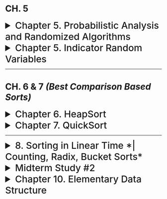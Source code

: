 
# CH. 5

<details>
  <summary style="font-size: 30px; font-weight: 500; cursor: pointer;">Chapter 5. Probabilistic Analysis and Randomized Algorithms</summary>

**Parking Problem / Hiring Problem**:

37% Rule, 1 / Euler's Number = ~0.3697, which is the "Optimal Stopping" point for an Algorithm where you don't know the next entry, but you're trying to Optimize your chances of picking the "Best" *(Highest Ranking)* Thing. In the case of the Hiring Problem, it's the highest ranking candidate for employement.

![DSA C61](../static/DSA_5_1.png)

### Probabilistic Analysis

- **Key Principle**: Utilize knowledge and assumptions about the **distributions of the inputs**.
- **Application in Probabilistic Algorithms** (e.g., the Hiring Problem):
  - **Nature of Outcomes**: 
    - In such algorithms, **BEST CASE** and **WORST CASE** scenarios are equally probable.
    - Probability for both the best case (perfect decreasing order) and worst case (perfect increasing order) is `1/n!`.
  - **Average-Case Analysis**:
    - Focuses on computing an average outcome by considering the average over the **distribution** of all possible inputs.
    - More realistic than just considering the best or worst cases in isolation.

**Reasonable Input Distribution**
- **Uniform Random Permutation**:
  - Assumption: Applicants arrive in a random order.
  - This assumption implies that the list of applicants' ranks is equally likely to be any one of the `n!` permutations of numbers from 1 to `n`.
  - In other words, each of the `n!` possible permutations appears with equal probability.
  - This forms a **uniform distribution** over all permutations.

---

### BIAS
For the Hiring Problem, <br><br/>
If we consider the sequence in which candidates arrive for the interview, a **"BIASED"** sequence would be one in which the likelihood of encountering a better candidate is not equal at each step of the interview process. In other words, if some candidates have a higher chance of showing up earlier or later in the interview process, then the sequence would be biased.

However, the hiring problem assumes a uniform random permutation of applicants, which means that each candidate is equally likely to be interviewed at any point in the process. This implies that there is no bias in the order of interviews.

The hiring algorithm itself doesn't involve a biased random process; it's a deterministic procedure that assumes a fair comparison of candidates based on their qualifications. The discussion of **BIASED-RANDOM** is more about understanding the nature of probabilistic processes and how they can be manipulated to achieve desired outcomes, which is a common theme in the study of randomized algorithms and probabilistic analysis.

---

# Randomized Algorithms

For Randomized Algorithms, Behavior is determined not only by its input but also by values
produced by a **random-number generator**.
* Call to `RANDOM(a,b)` returns an integer between **a** and **b**, inclusive, with each such integer being equally likely.
* Example: `Random(0,1)` has 50% chance of returning **0**, and 50% chance of returning **1**.

![DSA 54](../static/DSA_5_4.png) <br>
Procedure *PERMUTE-BY-SORTING* produces a uniform random permutation of the input, assuming that all priorities are distinct.

![DSA 54](../static/DSA_5_5.png) <br>
Procedure *RANDOMIZE-IN-PLACE* computes a uniform random permutation.

> [!NOTE]  
> Here, we're randomizing the keys of **A**, but the values remain in-tact *Akin to Shuffling*.
> Whereas in the *Second Image*, we're directly shuffling array indices arround.

### Randomized Hiring Problem:

Given Ranks as Inputs:
- `A1 = (1,2,3,4,5,6,7,8,9,10)` *(Worst case, 10 hires)*
- `A2 = (10,9,8,7,6,5,4,3,2,1)` *(Best case, 1 hire)*
- `A3 = (5,2,1,8,4,7,10,9,3,6)` *(AVG-ish case, 3 hires)*

![DSA 56](../static/DSA_5_6.png)

**Randomized Algorithm itself** <br>

![DSA 56](../static/DSA_5_7.png)

---

## **Question(s)**
   ![DSA 51](../static/DSA_5_2.png)
</details>

<details>
  <summary style="font-size: 30px; font-weight: 500; cursor: pointer;">Chapter 5. Indicator Random Variables</summary>

Coin flipping example: For a sample space `S = {H,T}` with `Pr{H} = Pr{T} = 0.5` Probability of Heads & Tails are both 0.5 *Equally as likely*
* Let us define an **indicator random variable** `Xh` ; associated with Coin coming up heads (Event **H**)
* This variable will count N. heads obtained in the flip. If `Xh` is 1, it came up heads. If `Xh` is 0, it came up tails.
![DSA 51](../static/DSA_5_3.png)

In short, indicator random variables simplify the process of tracking occurrences across multiple trials, making it easier to calculate probabilities and expected values in scenarios like repeated coin flips.

--- 

## Practical Example: The Birthday Paradox
![DSA 51](../static/DSA_5_8.png) <br>
![DSA 51](../static/DSA_5_9.png) <br>
</details>

---

# CH. 6 & 7 *(Best Comparison Based Sorts)*

<details>
  <summary style="font-size: 30px; font-weight: 500; cursor: pointer;">Chapter 6. HeapSort</summary>

# Build Max Heap
*Complexity:* O(N)

![DSA C61](../static/DSA_c61.png)

![DSA C62](../static/DSA_c62.png)

Here we're dividing `A.length/2` As we don't need to check the Leaf Nodes, only the nodes with children, 
As in 1 iteration, for a node **i** in the tree, we can access **Left** and **Right** child in O(1).

**Loop Invariant:** A.length never changes, and we continuously DECREMENT the iterator

Left: `2 * i` | Right: `2 * i + 1`
---

# Pop Max 

![DSA C63](../static/DSA_c63.png)

---

# Max Heapify

![DSA C65](../static/DSA_c65.png)

![DSA C64](../static/DSA_c64.png)



---

# Heap Sort Algorithm
- Using the building blocks

![DSA C66](../static/DSA_c66.png)
![DSA C67](../static/DSA_c67.png)

**Note:**
- Pop Max does the `MaxHeapify()`, so calling PopMax is sufficient, whereas the sudo-code does it directly in the Algo.
- `BuildMaxHeap()` **O(N)** is being called **lg(n)** times. so **N * lg(n)**

---

# Time Complexity Analysis

### Max Heapify

Worst Case Scenario: Root is violating with Max-Heap Property *(Needs to access left side)*

![DSA HS](../static/DSA_hs_rt.png)

**a** : 1 , **b** : 3/2 , **F(n)** : O(1)

In a B-Tree (Max/Min Heap Tree) with **n** elements:

*Nodes above last layer N#*: n/2
*Leaf Nodes N#*: n/2

`T(n) = T(2n/3) + C`

n^log base (3/2) 1 ~= n^1

**Therefore, Heapsort Complexity** T(n) = n * lg(n)

It takes time *O(n lg n)*, since the call to *BUILD-MAX-HEAP* takes time **O(n)**
and each of the **n-1** calls to *MAX-HEAPIFY* takes time **O(lg n)**.

![DSA HS](../static/DSA_hs_rt2.png)

Usually we're only checking quadrant **I** & **II**, and section **IV** is usually empty as we start filling in Leaf-Nodes from the left, so in general it's *2/3*, sometimes *2/4* tho
---

### Priority Queue
- Application of Max Heap 
- Actually `Heapsort` is **SLOWER** than `Quicksort`, so it isn't used...

Max Heap has more applications tho...

- Used in Heuristics *(Priority of Best-First Strategy)*, Discrete Event Simulations
- Shortest Path Algorithms *(What is the current best path, at iteration)*

#### Insert:
  - Insert a new Task, with a Priority
  - **Boss** gives me a Low Priority Task, **Boss #2** gives me a High Priority Task

##### Extract Max:
  - Extracts Max, Ruins the Priority Queue, so we gotta `MaxHeapify` again

##### Increase Key
  - Increase value *(priority)* of a Node, so you need to `MaxHeapify` again aswell

</details>

<details>
  <summary style="font-size: 30px; font-weight: 500; cursor: pointer;">Chapter 7. QuickSort</summary>

  ## Abdul Bari Video Notes & Quicksort Steps
  ![DSA 7](../static/DSA_7_1.png)

  # Book Notes:

  General notes:
  ![DSA 7](../static/DSA_7_2.png)

  ## Loop Invariant:
  ![DSA 7](../static/DSA_7_3.png)
  ![dsa 77](../static/DSA_7_LI.png)

  ## Scenarios:
  ![DSA 7](../static/DSA_7_4.png)

  **QuickSorts WORST CASE**: 1 Parition has `n-1` Elements in it, and the other has `0` Elements in it. *(last parition is the Pivot Set, of 1 element)*

  ![DSA Case Scenarios](../static/DSA_7_5.png)

  **NOTE**: Average case is very close to best case, that's why QuickSort is known as quite "Practical" as the Worst Case is very rare, and the Average Case usually falls near the best case.

  ## **Recursion Tree Analysis**
  ![DSA RTA](../static/DSA_7_6.png)
  ![DSA RTA2](../static/DSA_7_7.png)
   ![DSA RTA2](../static/DSA_7_8.png)
![DSA RTA2](../static/DSA_7_wc.png)

   ## Randomized QuickSort
   ![DSA RTA3](../static/DSA_7_9.png)
  - Random Pivot is Picked

   ![DSA RTA3](../static/DSA_7_10.png)

  ---
   ## QuickSort Pseudo-Code:
  ![DSA HS](../static/DSA_6_tb.png)

</details>

---

<details>
  <summary style="font-size: 30px; font-weight: 500; cursor: pointer;">8. Sorting in Linear Time *| Counting, Radix, Bucket Sorts*</summary>

  ## Counting Sort
   ![DSA RTA2](../static/DSA_8_1.png)
  
  ## Radix Sort & Bucket Sort
   ![DSA RTA3](../static/DSA_8_2.png)
  
  ## Analysis:
   ![DSA RTA3](../static/DSA_8_3.png)

  ## bucket vs. radix

  **common ground** <br>
  Bucket Sort and Radix Sort are both non-comparison based sorting algorithms, which means they can achieve a better time complexity than comparison-based algorithms (like quicksort or mergesort) under certain conditions. However, their performance heavily depends on the specific characteristics of the data and the implementation details.

  #### Bucket Sort Advantages
  - Fast for data that is uniformly distributed across the range.
  - Can be more efficient than Radix Sort when the dataset is large and the key values are very spread out. *(Ignores some ranges for example)*
  - The size and number of buckets can be dynamically determined to fit the data distribution.
  - **Best Case:** O(n + k) (when elements are distributed uniformly across buckets) >> this is also avg. case


  #### Bucket Disadvantages
  - Performance depends on a uniform distribution of data.
  - Overhead of using additional space for buckets.
  - Needs an additional sorting algorithm for sorting individual buckets, unless the elements fall into buckets in a sorted manner. *(Space complex)*

  - **Worst Case:** O(n^2) (when all elements are distributed into a single bucket)

---

#### Radix Sort Advantages
- Very fast for fixed-length integer sorting.
- Not influenced by the distribution of the key values.
- Consistent performance since it depends on the number of digits in the longest number. *(Best and Worst case is O(n) )*

#### Radix Sort Disadvantages
- Less flexible, as it's primarily suited for integers or strings of the same length.
- Can have large constants hidden in the time complexity due to the use of counting sort or other stable sorts.
- The need for stable intermediate sorting can create overhead.


The choice between Bucket Sort and Radix Sort should be made based on the known characteristics of the data to be sorted. If the distribution of the data can be leveraged, Bucket Sort may offer superior performance; otherwise, Radix Sort provides consistent performance regardless of data distribution.


---

#  **More on Stability**:

Example array [1, 5, 2, 5], a stable sort would ensure that the first '5' in the input array remains the first '5' in the sorted array. After sorting, a stable algorithm would give you [1, 2, 5, 5] where the position of the two '5's relative to each other hasn't changed.

Stability matters when each element in the array contains more than just the key. Suppose each '5' is actually a complex object or a record that has several other fields.

**Consider:**

```json
[ { "name": "Alice", "grade": "B" },  { "name": "Bob", "grade": "A" },  { "name": "Charlie", "grade": "B" } ]
```

If we sort this array by the grade field using a **stable** sort, then after sorting by grade in ascending order, we will have:

```json
[ { "name": "Bob", "grade": "A" },  { "name": "Alice", "grade": "B" },  { "name": "Charlie", "grade": "B" } ]
```
^ Sorted by Highest Grade

<br>
Notice that Alice and Charlie both have a grade of 'B', and in the sorted array, Alice comes before Charlie because she was listed first in the original array.

*If this was an un-stable, Charlie might have been listed before Alice, even tho in the OG, Alice can first*

**Why Stability Might Matter:**

**Maintaining original sequence:** In many cases, the original sequence of records is meaningful. For example, if records are timestamped, using a stable sort ensures that records with the same key value *(but different timestamps)* remain in the order they occurred *(sorted by timestamp already)*.

**Subsequent sorting steps:** Stability is also important when performing multiple rounds of sorting, known as "sort by multiple keys". Suppose you first sort by grade, and then you sort by name within each grade. A stable sort guarantees that the sorting by name does not disturb the relative order of records that have the same name but different grades.

**Data integrity:** When elements are otherwise indistinguishable by their key (like the two '5's), you may not care about stability. However, if there is additional context or data associated with those keys, stability ensures that the data's integrity is maintained through the sorting process.


good video for this chapter: [CLICK](https://youtu.be/pJ1IQD5rv4o)
</details>

<details>
  <summary style="font-size: 30px; font-weight: 500; cursor: pointer;">Midterm Study #2</summary>

  ## Q1.
   ![DSA RTA2](../static/DSA_M2_1.png)

   **Extracted info**
   A.) Avg case: Theta(N) , Worst case: Theta(N^2)
  - Smaller hidden constants, and easier implementation

   B.) Avg case & Worst case is Theta(N * lg n)
  - Larger constants, More complex implementation

  **A** & **B** Solve the same problem P.

  **The inputs are fairly small.**
  - Algorithm A would be the better choice. Since the inputs are small, the quadratic worst-case time complexity of A is less of a concern. Moreover, the smaller constants hidden by the Θ-notation and the ease of implementation make A more suitable for this scenario.
  - TL:DR, if A does end up with Quadric time, it's fine because of small input, I'd rather reduce the hidden constants cost!

  **For large and uniformly chosen inputs, processing in bulk:** 
  - Algorithm B should be preferred because its average-case and worst-case running times are both Θ(n lg n), which is better than A’s quadratic worst-case running time. When processing a large number of inputs, the lower worst-case time complexity of B will likely lead to better overall performance, despite the larger hidden constants.

  **For large inputs skewed towards A’s worst case:** 
  - Ofcourse, Algorithm B is the better option. Given that the inputs are heavily skewed towards A’s worst-case scenario, the Θ(n^2) running time of A would become a significant problem. B’s consistent Θ(n lg n) performance, in both average and worst cases, would result in a more predictable and generally lower total processing time.

  **For moderate-sized inputs, processed one at a time in real-time:**
  - Algorithm A could be more desirable due to its linear average-case time complexity and the fact that it is easier to implement, which might be important in an interactive tool that is being used to explore data. Since we care about the response time on each individual input, A’s faster average-case, given the smaller constants, would likely provide a more responsive experience for the user.

</details>


<details>
<summary style="font-size: 30px; font-weight: 500; cursor: pointer;">Chapter 10. Elementary Data Structure</summary>

### Linked List 
- Dynamic Data Structure *(Grows dynamically, unlike needed to pre-allocate memory)*
- Uses Pointer *(Address to a Memory Location)*
- **Tree**s and **Graph**s , Linked Lists are good for these data structures

**Facebook Example**

In array form:, for 1 billion users with friends, an "Adjecency Matrix" of (*1 billion* x *1 billion*) array and 1's represent friendships, very Spare... **Graphs** can do this more efficiently

---

### Arrays vs LinkedList

Arrays have **Random Access** Time

Linked Lists **Sequential Access**, iterate to that point

---

### Doubly Linked List:

![DSA 10 1](../static/DSA_10_1.png)

**Head Node**'s "prev" is NULL
**Tail Node**'s "next" is NULL


![DSA 10 2](../static/DSA_10_2.png)

`x != NIL` checks if the list list is empty or not
`x.key != k` Case to keep looping, as K hasn't been found yet

**L** is the pointer to Linked List *(Head Node)*
**K** is the element we're trying to find

---
*In Doubly Linked List*

![DSA 10 3](../static/DSA_10_2.png)

Inserting **25**:

1. Disconnect L.head to first Node,
2. Point L.head to Node of value **25**
3. For that next node *(Previous First Node)*, reset that node's `prev = NIL` to `prev = 25`

Delete **x.**:

TODO: 

---
### Sentinels

Let's say I don't want Dynamic Allocation as I've got a Large Array:
I want to minimize search time, so I can put a "Sentinel" where I know it's the current end of my array

`[1,2,3,4,5,6,# , .... ]`

Here our sentinel can be `#`

![DSA 10 4](../static/DSA_10_4.png)

**LEFT** With Sentinel *(No needs for NIL assertions)* <br></br>
**RIGHT** Without Sentinel

In the case of Double Linked List: Sentinel can be a "Dummy node" with the *KEY* which is *NIL*

---

### Implementing Pointers and Objects
- At a low level, Linked Lists are implemented as Arrays
![DSA 10 5](../static/DSA_10_5.png)

3 Layers
Always in the Exam, gives you a N. Layered Array, Misleading, etc...
- Represent it to as a Regular Linked List, or *Vice-Versa*

TODO: array impls

---

### Allocating & Freeing Objects 

![DSA 10 6](../static/DSA_10_6.png)

---

</details>